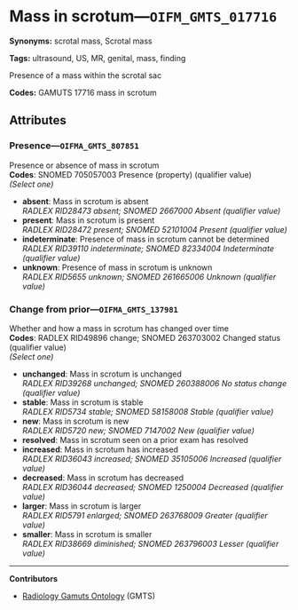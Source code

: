 # Mass in scrotum—`OIFM_GMTS_017716`

**Synonyms:** scrotal mass, Scrotal mass

**Tags:** ultrasound, US, MR, genital, mass, finding

Presence of a mass within the scrotal sac

**Codes:** GAMUTS 17716 mass in scrotum

## Attributes

### Presence—`OIFMA_GMTS_807851`

Presence or absence of mass in scrotum  
**Codes**: SNOMED 705057003 Presence (property) (qualifier value)  
*(Select one)*

- **absent**: Mass in scrotum is absent  
_RADLEX RID28473 absent; SNOMED 2667000 Absent (qualifier value)_
- **present**: Mass in scrotum is present  
_RADLEX RID28472 present; SNOMED 52101004 Present (qualifier value)_
- **indeterminate**: Presence of mass in scrotum cannot be determined  
_RADLEX RID39110 indeterminate; SNOMED 82334004 Indeterminate (qualifier value)_
- **unknown**: Presence of mass in scrotum is unknown  
_RADLEX RID5655 unknown; SNOMED 261665006 Unknown (qualifier value)_

### Change from prior—`OIFMA_GMTS_137981`

Whether and how a mass in scrotum has changed over time  
**Codes**: RADLEX RID49896 change; SNOMED 263703002 Changed status (qualifier value)  
*(Select one)*

- **unchanged**: Mass in scrotum is unchanged  
_RADLEX RID39268 unchanged; SNOMED 260388006 No status change (qualifier value)_
- **stable**: Mass in scrotum is stable  
_RADLEX RID5734 stable; SNOMED 58158008 Stable (qualifier value)_
- **new**: Mass in scrotum is new  
_RADLEX RID5720 new; SNOMED 7147002 New (qualifier value)_
- **resolved**: Mass in scrotum seen on a prior exam has resolved  
- **increased**: Mass in scrotum has increased  
_RADLEX RID36043 increased; SNOMED 35105006 Increased (qualifier value)_
- **decreased**: Mass in scrotum has decreased  
_RADLEX RID36044 decreased; SNOMED 1250004 Decreased (qualifier value)_
- **larger**: Mass in scrotum is larger  
_RADLEX RID5791 enlarged; SNOMED 263768009 Greater (qualifier value)_
- **smaller**: Mass in scrotum is smaller  
_RADLEX RID38669 diminished; SNOMED 263796003 Lesser (qualifier value)_

---

**Contributors**

- [Radiology Gamuts Ontology](https://gamuts.net/) (GMTS)